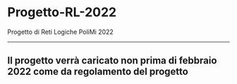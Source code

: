 # Progetto-RL-2022
Progetto di Reti Logiche PoliMi 2022

--------------------------------------------------------------------------------------
Il progetto verrà caricato non prima di febbraio 2022 come da regolamento del progetto
--------------------------------------------------------------------------------------
